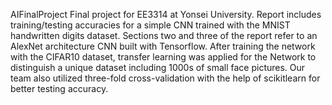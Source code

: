 AIFinalProject
Final project for EE3314 at Yonsei University. Report includes training/testing accuracies for a simple CNN trained with the MNIST handwritten digits dataset. Sections two and three of the report refer to an AlexNet architecture CNN built with Tensorflow. After training the network with the CIFAR10 dataset, transfer learning was applied for the Network to distinguish a unique dataset including 1000s of small face pictures. Our team also utilized three-fold cross-validation with the help of scikitlearn for better testing accuracy.
